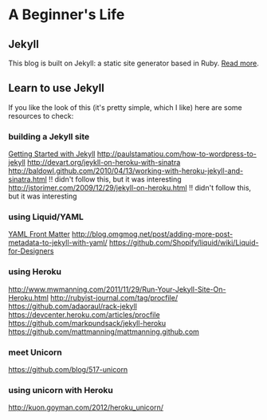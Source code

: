 # A Beginner's Life #

## Jekyll ##

This blog is built on Jekyll: a static site generator based in Ruby. [Read more](https://github.com/mojombo/jekyll).

## Learn to use Jekyll

If you like the look of this (it's pretty simple, which I like) here are some resources to check:

### building a Jekyll site ###
  [Getting Started with Jekyll](http://danielmcgraw.com/2011/04/14/The-Ultimate-Guide-To-Getting-Started-With-Jekyll-Part-1/)
  http://paulstamatiou.com/how-to-wordpress-to-jekyll
  http://devart.org/jeykll-on-heroku-with-sinatra
  http://baldowl.github.com/2010/04/13/working-with-heroku-jekyll-and-sinatra.html !! didn't follow this, but it was interesting
  http://jstorimer.com/2009/12/29/jekyll-on-heroku.html  !! didn't follow this, but it was interesting

### using Liquid/YAML ###
  [YAML Front Matter](https://github.com/mojombo/jekyll/wiki/yaml-front-matter)
  http://blog.omgmog.net/post/adding-more-post-metadata-to-jekyll-with-yaml/
  https://github.com/Shopify/liquid/wiki/Liquid-for-Designers

### using Heroku ###
  http://www.mwmanning.com/2011/11/29/Run-Your-Jekyll-Site-On-Heroku.html
  http://rubyist-journal.com/tag/procfile/
  https://github.com/adaoraul/rack-jekyll
  https://devcenter.heroku.com/articles/procfile
  https://github.com/markpundsack/jekyll-heroku
  https://github.com/mattmanning/mattmanning.github.com

### meet Unicorn ###
  https://github.com/blog/517-unicorn

### using unicorn with Heroku ###
  http://kuon.goyman.com/2012/heroku_unicorn/

